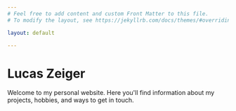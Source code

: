 ```yaml
---
# Feel free to add content and custom Front Matter to this file.
# To modify the layout, see https://jekyllrb.com/docs/themes/#overriding-theme-defaults

layout: default

---
```


<h1>Lucas Zeiger</h1>
<p>Welcome to my personal website. Here you'll find information about my projects, hobbies, and ways to get in touch.</p>

<meta name="description" content="The official website of Lucas Zeiger, featuring projects, blog posts, and contact information.">
<meta name="keywords" content="Lucas Zeiger, personal website, projects, blog, portfolio">
<meta name="author" content="Lucas Zeiger">
